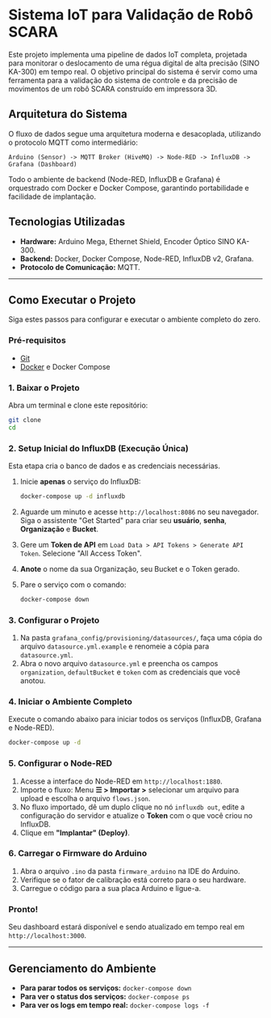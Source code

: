 # Sistema IoT para Validação de Robô SCARA

Este projeto implementa uma pipeline de dados IoT completa, projetada para monitorar o deslocamento de uma régua digital de alta precisão (SINO KA-300) em tempo real. O objetivo principal do sistema é servir como uma ferramenta para a validação do sistema de controle e da precisão de movimentos de um robô SCARA construído em impressora 3D.

## Arquitetura do Sistema

O fluxo de dados segue uma arquitetura moderna e desacoplada, utilizando o protocolo MQTT como intermediário:

`Arduino (Sensor) -> MQTT Broker (HiveMQ) -> Node-RED -> InfluxDB -> Grafana (Dashboard)`

Todo o ambiente de backend (Node-RED, InfluxDB e Grafana) é orquestrado com Docker e Docker Compose, garantindo portabilidade e facilidade de implantação.

## Tecnologias Utilizadas

* **Hardware:** Arduino Mega, Ethernet Shield, Encoder Óptico SINO KA-300.
* **Backend:** Docker, Docker Compose, Node-RED, InfluxDB v2, Grafana.
* **Protocolo de Comunicação:** MQTT.

---
## Como Executar o Projeto

Siga estes passos para configurar e executar o ambiente completo do zero.

### Pré-requisitos
* [Git](https://git-scm.com/)
* [Docker](https://www.docker.com/products/docker-desktop/) e Docker Compose

### 1. Baixar o Projeto
Abra um terminal e clone este repositório:

```bash
git clone 
cd 
```

### 2. Setup Inicial do InfluxDB (Execução Única)
Esta etapa cria o banco de dados e as credenciais necessárias.

1.  Inicie **apenas** o serviço do InfluxDB:
    ```bash
    docker-compose up -d influxdb
    ```

2.  Aguarde um minuto e acesse `http://localhost:8086` no seu navegador. Siga o assistente "Get Started" para criar seu **usuário**, **senha**, **Organização** e **Bucket**.

3.  Gere um **Token de API** em `Load Data > API Tokens > Generate API Token`. Selecione "All Access Token".

4.  **Anote** o nome da sua Organização, seu Bucket e o Token gerado.

5.  Pare o serviço com o comando:
    ```bash
    docker-compose down
    ```

### 3. Configurar o Projeto
1.  Na pasta `grafana_config/provisioning/datasources/`, faça uma cópia do arquivo `datasource.yml.example` e renomeie a cópia para `datasource.yml`.
2.  Abra o novo arquivo `datasource.yml` e preencha os campos `organization`, `defaultBucket` e `token` com as credenciais que você anotou.

### 4. Iniciar o Ambiente Completo
Execute o comando abaixo para iniciar todos os serviços (InfluxDB, Grafana e Node-RED).
```bash
docker-compose up -d
```

### 5. Configurar o Node-RED
1.  Acesse a interface do Node-RED em `http://localhost:1880`.
2.  Importe o fluxo: Menu **☰ > Importar >** selecionar um arquivo para upload e escolha o arquivo `flows.json`.
3.  No fluxo importado, dê um duplo clique no nó `influxdb out`, edite a configuração do servidor e atualize o **Token** com o que você criou no InfluxDB.
4.  Clique em **"Implantar" (Deploy)**.

### 6. Carregar o Firmware do Arduino
1.  Abra o arquivo `.ino` da pasta `firmware_arduino` na IDE do Arduino.
2.  Verifique se o fator de calibração está correto para o seu hardware.
3.  Carregue o código para a sua placa Arduino e ligue-a.

### Pronto!
Seu dashboard estará disponível e sendo atualizado em tempo real em `http://localhost:3000`.

---
## Gerenciamento do Ambiente

* **Para parar todos os serviços:** `docker-compose down`
* **Para ver o status dos serviços:** `docker-compose ps`
* **Para ver os logs em tempo real:** `docker-compose logs -f`